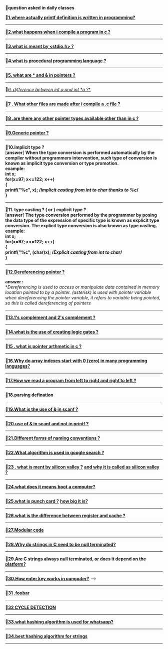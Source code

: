 **🎇question asked in daily classes**    

💬[**1.where actually printf definition is written in programming?** ](https://www.quora.com/Where-is-the-function-printf-defined-The-header-file-stdio-h-just-contains-the-declaration)                                                   

--------------------------------------------------------------------------------------------------------------------------------------------------               
💬[**2.what happens when i compile a program in c ?**](https://www.hackerearth.com/practice/notes/what-happens-when-a-c-program-runs/) 
            
 --------------------------------------------------------------------------------------------------------------------------------------------------
💬[**3.what is meant by <stdio.h> ?**](https://www.hackerearth.com/practice/notes/why-a-header-file-such-as-includestdioh-is-used/)  

--------------------------------------------------------------------------------------------------------------------------------------------------
💬[**4.what is procedural programming language ?**](https://hackr.io/blog/procedural-programming)               

---------------------------------------------------------------------------------------------------------------------------------------                                                          
💬[**5. what are * and & in pointers ?**](https://www.tutorialspoint.com/cprogramming/c_pointers.htm)    

--------------------------------------------------------------------------------------------------------------------------------------------------
💬[**6. difference between int* a  and  int *a ?**](https://www.quora.com/In-simple-terms-what-is-the-difference-between-int*-and-int-*)             
     
-----------------------------------------------------------------------------------------------------------------------------------------
💬[**7 . What other files are made after i compile a .c file ?** ](https://stackoverflow.com/questions/18933410/how-many-files-are-created-when-a-c-program-is-executed)           
   
------------------------------------------------------------------------------------------------------------------------------------------                                                     
💬[**8 .are there any other pointer types available other than in c  ?**](https://www.quora.com/Apart-from-C-and-C++-in-what-other-languages-are-pointers-used)           
 
--------------------------------------------------------------------------------------------------------------------------------------------------
💬[**9.Generic pointer ?**](http://www.faqs.org/docs/learnc/x658.html)   
 
 ----------------------------------------------------------------------------------------------------------------------------------------------------------   
 💬**10.implicit type ?**  
 [**answer**]   **When the type conversion is performed automatically by the compiler without programmers intervention, such type of conversion is known as implicit type conversion or type promotion.    
 example:   
 int x;  
for(x=97; x<=122; x++)   
{   
    printf("%c", x);   /*Implicit casting from int to char thanks to %c*/    
}**   

--------------------------------------------------------------------------------------------------------------------------------------------------
 💬**11. type casting ? ( or ) explicit type ?**    
[**answer**]  **The type conversion performed by the programmer by posing the data type of the expression of specific type is known as explicit type conversion. The explicit type conversion is also known as type casting.     
example:     
int x;                 
for(x=97; x<=122; x++)                   
{                  
    printf("%c", (char)x);   /*Explicit casting from int to char*/                    
}**                         

-------------------------------------------------------------------------------------------------------------------------------                                                           
 💬[**12.Dereferencing pointer ?**](https://icarus.cs.weber.edu/~dab/cs1410/textbook/4.Pointers/dereference.html)  
   
**answer :**  
**Dereferencing is used to access or manipulate data contained in memory location pointed to by a pointer. *(asterisk) is used with pointer variable when dereferencing the pointer variable, it refers to variable being pointed, so this is called dereferencing of pointers**   


---------------------------------------------------------------------------------------------------------------------------------            
💬[**13.1's complement and 2's complement ?**](https://www.allaboutelectronics.org/1s-complement-and-2s-complement-of-binary-numbers-signed-binary-numbeer-representation/)  
 
--------------------------------------------------------------------------------------------------------------------------------------------------
💬[**14.what is the use of creating logic gates ?**](https://www.khanacademy.org/computing/computers-and-internet/xcae6f4a7ff015e7d:computers/xcae6f4a7ff015e7d:logic-gates-and-circuits/a/logic-gates#:~:text=Computers%20need%20a%20way%20to,result%20based%20on%20their%20state.)     

--------------------------------------------------------------------------------------------------------------------------------
💬[**15 . what is pointer arthmetic in c ?**](https://www.tutorialspoint.com/cprogramming/c_pointer_arithmetic.htm)     
   
-------------------------------------------------------------------------------------------------------------------------------
💬[**16.Why do array indexes start with 0 (zero) in many programming languages?**](https://www.quora.com/Why-do-array-indexes-start-with-0-zero-in-many-programming-languages)     
       
--------------------------------------------------------------------------------------------------------------------------------                
💬[**17.How we read a program from left to right and right to left ?**](https://www.geeksforgeeks.org/operator-precedence-and-associativity-in-c/)     

--------------------------------------------------------------------------------------------------------------------------------------------------

💬[**18.parsing defination**](https://www.geeksforgeeks.org/types-of-parsers-in-compiler-design/#:~:text=Parser%20is%20that%20phase%20of,also%20known%20as%20Syntax%20Analyzer.) 

--------------------------------------------------------------------------------------------------------------------------------------------------
💬[**19.What is the use of & in scanf  ?**](http://people.scs.carleton.ca/~mjhinek/W13/COMP2401/notes/scanf_printf.pdf)      

--------------------------------------------------------------------------------------------------------------------------------------------------
💬[**20.use of & in scanf and not in printf ?**](https://www.geeksforgeeks.org/use-scanf-not-printf/)       

------------------------------------------------------------------------------------------------------------------------------------------------------------------------   
💬[**21.Different forms of naming conventions ?**](https://press.rebus.community/programmingfundamentals/chapter/identifier-names/)         

--------------------------------------------------------------------------------------------------------------------------------------------------
💬[**22.What algorithm is used in google search ?**](https://searchengineland.com/8-major-google-algorithm-updates-explained-282627)    

-----------------------------------------------------------------------------------------------------------------------------------------------------------------------------        
💬[**23 . what is ment by silicon valley ?**](https://en.wikipedia.org/wiki/Silicon_Valley) [**and why it is called as silicon valley ?**](  https://www.businessinsider.in/tech/heres-the-story-behind-how-silicon-valley-got-its-name/articleshow/62000682.cms)    

--------------------------------------------------------------------------------------------------------------------------------------------------
💬[**24.what does it means** **boot** **a computer?**](https://www.lifewire.com/what-does-booting-mean-2625799)       

--------------------------------------------------------------------------------------------------------------------------------------------------
💬[**25.what is punch card ?**](https://www.computerhope.com/jargon/p/punccard.htm)  [**how big it is?**](https://en.wikipedia.org/wiki/Punched_card#:~:text=Card%20size%20is%2073,from%20square%20to%20round%20corners.)      

--------------------------------------------------------------------------------------------------------------------------------------------------
💬[**26.what is the difference between **register**   and **cache** ?**](https://anydifferencebetween.com/difference-between-cache-and-register/)    

-------------------------------------------------------------------------------------------------------------------------------------------------------------------------      

💬[**27.Modular code**](http://singlepageappbook.com/maintainability1.html)                        

--------------------------------------------------------------------------------------------------------------------------------------------------
💬[**28.Why do strings in C need to be null terminated?**](https://stackoverflow.com/questions/2221304/why-do-strings-in-c-need-to-be-null-terminated)                            

--------------------------------------------------------------------------------------------------------------------------------------------------
💬[**29.Are C strings always null terminated, or does it depend on the platform?**](https://softwareengineering.stackexchange.com/questions/344603/are-c-strings-always-null-terminated-or-does-it-depend-on-the-platform)                                                    

-----------------------------------------------------------------------------------------------------------------------------------------------------------------------           
💬[**30.How enter key works in computer?**](https://en.wikipedia.org/wiki/Enter_key)                       -->

--------------------------------------------------------------------------------------------------------------------------------------------------
💬[**31 .foobar** ](https://www.freecodecamp.org/news/the-foobar-challenge-googles-hidden-test-for-developers-ed8027c1184/)                

--------------------------------------------------------------------------------------------------------------------------------------------------

💬[**32 CYCLE DETECTION**](https://en.wikipedia.org/wiki/Cycle_detection)   

--------------------------------------------------------------------------------------------------------------------------------------------------

💬[**33.what hashing algorithm is used for whatsapp?**](https://security.stackexchange.com/questions/120238/which-cryptography-algorithm-is-used-in-whatsapp-end-to-end-security) 

-------------------------------------------------------------------------------------------------------------------------------------------------- 
💬[**34.best hashing algorithm for strings**](http://www.cse.yorku.ca/~oz/hash.html)          

--------------------------------------------------------------------------------------------------------------------------------------------------   

